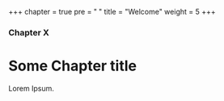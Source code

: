 +++
chapter = true
pre = "<b><i class='fas fa-home'></i> </b>"
title = "Welcome"
weight = 5
+++

### Chapter X

# Some Chapter title

Lorem Ipsum.